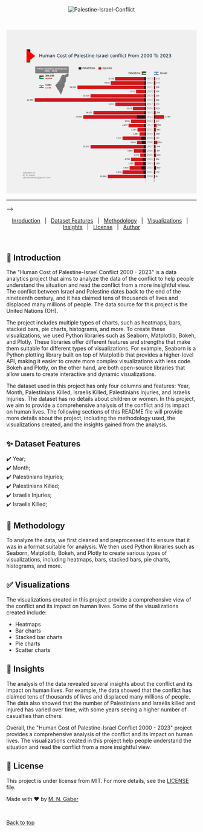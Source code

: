 <div align="center" id="top"> 
  <img src="./.github/app.gif" alt="Palestine-Israel-Conflict" />

  &#xa0;

  <!-- <a href="https://Palestine-Israel-Conflict.netlify.app">Demo</a> -->
</div>


![](https://github.com/MohammedNasserAhmed/Palestine-Israel-Conflict/blob/92ca4769de80c9a961d1ae19e3ec7eff038d6fec/outputs/customizedbar.png?raw=true)


<hr> -->

<p align="center">
  <a href="#dart-Introduction">Inroduction</a> &#xa0; | &#xa0; 
  <a href="#sparkles-Dataset-Features">Dataset Features</a> &#xa0; | &#xa0;
  <a href="#rocket-Methodology">Methodology</a> &#xa0; | &#xa0;
  <a href="#white_check_mark-Visualizations">Visualizations</a> &#xa0; | &#xa0;
  <a href="#checkered_flag-Insights">Insights</a> &#xa0; | &#xa0;
  <a href="#memo-license">License</a> &#xa0; | &#xa0;
  <a href="https://github.com/{{YOUR_GITHUB_USERNAME}}" target="_blank">Author</a>
</p>

<br>

## :dart: Introduction ##

The "Human Cost of Palestine-Israel Conflict 2000 - 2023" is a data analytics project that aims to analyze the data of the conflict to help people understand the situation and read the conflict from a more insightful view. The conflict between Israel and Palestine dates back to the end of the nineteenth century, and it has claimed tens of thousands of lives and displaced many millions of people. The data source for this project is the United Nations (OH).

The project includes multiple types of charts, such as heatmaps, bars, stacked bars, pie charts, histograms, and more. To create these visualizations, we used Python libraries such as Seaborn, Matplotlib, Bokeh, and Plotly. These libraries offer different features and strengths that make them suitable for different types of visualizations. For example, Seaborn is a Python plotting library built on top of Matplotlib that provides a higher-level API, making it easier to create more complex visualizations with less code. Bokeh and Plotly, on the other hand, are both open-source libraries that allow users to create interactive and dynamic visualizations.

The dataset used in this project has only four columns and features: Year, Month, Palestinians Killed, Israelis Killed, Palestinians Injuries, and Israelis Injuries. The dataset has no details about children or women.
In this project, we aim to provide a comprehensive analysis of the conflict and its impact on human lives. The following sections of this README file will provide more details about the project, including the methodology used, the visualizations created, and the insights gained from the analysis.

## :sparkles: Dataset Features ##

:heavy_check_mark: Year;\
:heavy_check_mark: Month;\
:heavy_check_mark: Palestinians Injuries;\
:heavy_check_mark: Palestinians Killed;\
:heavy_check_mark: Israelis Injuries;\
:heavy_check_mark: Israelis Killed;


## :rocket: Methodology ##

To analyze the data, we first cleaned and preprocessed it to ensure that it was in a format suitable for analysis. We then used Python libraries such as Seaborn, Matplotlib, Bokeh, and Plotly to create various types of visualizations, including heatmaps, bars, stacked bars, pie charts, histograms, and more.

## :white_check_mark: Visualizations ##

The visualizations created in this project provide a comprehensive view of the conflict and its impact on human lives. Some of the visualizations created include:
* Heatmaps 
* Bar charts 
* Stacked bar charts 
* Pie charts
* Scatter charts
  
## :checkered_flag: Insights ##

The analysis of the data revealed several insights about the conflict and its impact on human lives. For example, the data showed that the conflict has claimed tens of thousands of lives and displaced many millions of people. The data also showed that the number of Palestinians and Israelis killed and injured has varied over time, with some years seeing a higher number of casualties than others.

Overall, the "Human Cost of Palestine-Israel Conflict 2000 - 2023" project provides a comprehensive analysis of the conflict and its impact on human lives. The visualizations created in this project help people understand the situation and read the conflict from a more insightful view.

## :memo: License ##

This project is under license from MIT. For more details, see the [LICENSE](LICENSE.md) file.


Made with :heart: by <a href="https://github.com/MohammedNasserAhmed" target="_blank">M. N. Gaber</a>

&#xa0;

<a href="#top">Back to top</a>
